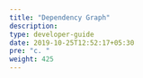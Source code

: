 ```yaml
---
title: "Dependency Graph"
description:
type: developer-guide
date: 2019-10-25T12:52:17+05:30
pre: "c. "
weight: 425
---
```

